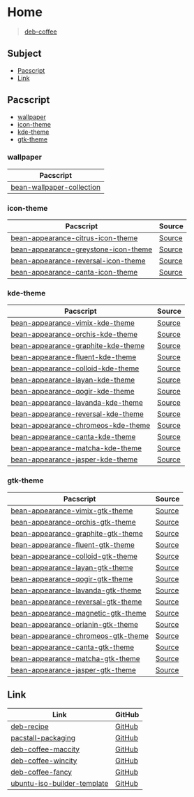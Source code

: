 

# Home

> [deb-coffee](https://github.com/samwhelp/deb-coffee)




## Subject

* [Pacscript](#pacscript)
* [Link](#link)




## Pacscript

* [wallpaper](#wallpaper)
* [icon-theme](#icon-theme)
* [kde-theme](#kde-theme)
* [gtk-theme](#gtk-theme)




### wallpaper

| Pacscript |
| --------- |
| [bean-wallpaper-collection](https://github.com/samwhelp/deb-coffee/blob/main/packages/bean-wallpaper-collection/bean-wallpaper-collection.pacscript) |


### icon-theme

| Pacscript | Source |
| --------- | ------ |
| [bean-appearance-citrus-icon-theme](https://github.com/samwhelp/deb-coffee/blob/main/packages/bean-appearance-citrus-icon-theme/bean-appearance-citrus-icon-theme.pacscript) | [Source](https://github.com/yeyushengfan258/Citrus-icon-theme) |
| [bean-appearance-greystone-icon-theme](https://github.com/samwhelp/deb-coffee/blob/main/packages/bean-appearance-greystone-icon-theme/bean-appearance-greystone-icon-theme.pacscript) | [Source](https://github.com/SethStormR/GreyStone) |
| [bean-appearance-reversal-icon-theme](https://github.com/samwhelp/deb-coffee/blob/main/packages/bean-appearance-reversal-icon-theme/bean-appearance-reversal-icon-theme.pacscript) | [Source](https://github.com/yeyushengfan258/Reversal-icon-theme) |
| [bean-appearance-canta-icon-theme](https://github.com/samwhelp/deb-coffee/blob/main/packages/bean-appearance-canta-icon-theme/bean-appearance-canta-icon-theme.pacscript) | [Source](hhttps://github.com/vinceliuice/Canta-theme/tree/master/icons) |


### kde-theme

| Pacscript | Source |
| --------- | ------ |
| [bean-appearance-vimix-kde-theme](https://github.com/samwhelp/deb-coffee/blob/main/packages/bean-appearance-vimix-kde-theme/bean-appearance-vimix-kde-theme.pacscript) | [Source](https://github.com/vinceliuice/Vimix-kde) |
| [bean-appearance-orchis-kde-theme](https://github.com/samwhelp/deb-coffee/blob/main/packages/bean-appearance-orchis-kde-theme/bean-appearance-orchis-kde-theme.pacscript) | [Source](https://github.com/vinceliuice/Orchis-kde) |
| [bean-appearance-graphite-kde-theme](https://github.com/samwhelp/deb-coffee/blob/main/packages/bean-appearance-graphite-kde-theme/bean-appearance-graphite-kde-theme.pacscript) | [Source](https://github.com/vinceliuice/Graphite-kde-theme) |
| [bean-appearance-fluent-kde-theme](https://github.com/samwhelp/deb-coffee/blob/main/packages/bean-appearance-fluent-kde-theme/bean-appearance-fluent-kde-theme.pacscript) | [Source](https://github.com/vinceliuice/Fluent-kde) |
| [bean-appearance-colloid-kde-theme](https://github.com/samwhelp/deb-coffee/blob/main/packages/bean-appearance-colloid-kde-theme/bean-appearance-colloid-kde-theme.pacscript) | [Source](https://github.com/vinceliuice/Colloid-kde) |
| [bean-appearance-layan-kde-theme](https://github.com/samwhelp/deb-coffee/blob/main/packages/bean-appearance-layan-kde-theme/bean-appearance-layan-kde-theme.pacscript) | [Source](https://github.com/vinceliuice/Layan-kde) |
| [bean-appearance-qogir-kde-theme](https://github.com/samwhelp/deb-coffee/blob/main/packages/bean-appearance-qogir-kde-theme/bean-appearance-qogir-kde-theme.pacscript) | [Source](https://github.com/vinceliuice/Qogir-kde) |
| [bean-appearance-lavanda-kde-theme](https://github.com/samwhelp/deb-coffee/blob/main/packages/bean-appearance-lavanda-kde-theme/bean-appearance-lavanda-kde-theme.pacscript) | [Source](https://github.com/vinceliuice/Lavanda-kde) |
| [bean-appearance-reversal-kde-theme](https://github.com/samwhelp/deb-coffee/blob/main/packages/bean-appearance-reversal-kde-theme/bean-appearance-reversal-kde-theme.pacscript) | [Source](https://github.com/yeyushengfan258/Reversal-kde) |
| [bean-appearance-chromeos-kde-theme](https://github.com/samwhelp/deb-coffee/blob/main/packages/bean-appearance-chromeos-kde-theme/bean-appearance-chromeos-kde-theme.pacscript) | [Source](hhttps://github.com/vinceliuice/ChromeOS-kde) |
| [bean-appearance-canta-kde-theme](https://github.com/samwhelp/deb-coffee/blob/main/packages/bean-appearance-canta-kde-theme/bean-appearance-canta-kde-theme.pacscript) | [Source](https://github.com/vinceliuice/Canta-kde) |
| [bean-appearance-matcha-kde-theme](https://github.com/samwhelp/deb-coffee/blob/main/packages/bean-appearance-matcha-kde-theme/bean-appearance-matcha-kde-theme.pacscript) | [Source](https://github.com/vinceliuice/Matcha-kde) |
| [bean-appearance-jasper-kde-theme](https://github.com/samwhelp/deb-coffee/blob/main/packages/bean-appearance-jasper-kde-theme/bean-appearance-jasper-kde-theme.pacscript) | [Source](https://github.com/vinceliuice/Jasper-kde) |


### gtk-theme

| Pacscript | Source |
| --------- | ------ |
| [bean-appearance-vimix-gtk-theme](https://github.com/samwhelp/deb-coffee/blob/main/packages/bean-appearance-vimix-gtk-theme/bean-appearance-vimix-gtk-theme.pacscript) | [Source](https://github.com/vinceliuice/Vimix-gtk-themes) |
| [bean-appearance-orchis-gtk-theme](https://github.com/samwhelp/deb-coffee/blob/main/packages/bean-appearance-orchis-gtk-theme/bean-appearance-orchis-gtk-theme.pacscript) | [Source](https://github.com/vinceliuice/Orchis-theme) |
| [bean-appearance-graphite-gtk-theme](https://github.com/samwhelp/deb-coffee/blob/main/packages/bean-appearance-graphite-gtk-theme/bean-appearance-graphite-gtk-theme.pacscript) | [Source](https://github.com/vinceliuice/Graphite-gtk-theme) |
| [bean-appearance-fluent-gtk-theme](https://github.com/samwhelp/deb-coffee/blob/main/packages/bean-appearance-fluent-gtk-theme/bean-appearance-fluent-gtk-theme.pacscript) | [Source](https://github.com/vinceliuice/Fluent-gtk-theme) |
| [bean-appearance-colloid-gtk-theme](https://github.com/samwhelp/deb-coffee/blob/main/packages/bean-appearance-colloid-gtk-theme/bean-appearance-colloid-gtk-theme.pacscript) | [Source](https://github.com/vinceliuice/Colloid-gtk-theme) |
| [bean-appearance-layan-gtk-theme](https://github.com/samwhelp/deb-coffee/blob/main/packages/bean-appearance-layan-gtk-theme/bean-appearance-layan-gtk-theme.pacscript) | [Source](https://github.com/vinceliuice/Layan-gtk-theme) |
| [bean-appearance-qogir-gtk-theme](https://github.com/samwhelp/deb-coffee/blob/main/packages/bean-appearance-qogir-gtk-theme/bean-appearance-qogir-gtk-theme.pacscript) | [Source](https://github.com/vinceliuice/Qogir-theme) |
| [bean-appearance-lavanda-gtk-theme](https://github.com/samwhelp/deb-coffee/blob/main/packages/bean-appearance-lavanda-gtk-theme/bean-appearance-lavanda-gtk-theme.pacscript) | [Source](https://github.com/vinceliuice/Lavanda-gtk-theme) |
| [bean-appearance-reversal-gtk-theme](https://github.com/samwhelp/deb-coffee/blob/main/packages/bean-appearance-reversal-gtk-theme/bean-appearance-reversal-gtk-theme.pacscript) | [Source](https://github.com/yeyushengfan258/Reversal-gtk-theme) |
| [bean-appearance-magnetic-gtk-theme](https://github.com/samwhelp/deb-coffee/blob/main/packages/bean-appearance-magnetic-gtk-theme/bean-appearance-magnetic-gtk-theme.pacscript) | [Source](https://github.com/vinceliuice/Magnetic-gtk-theme) |
| [bean-appearance-orianin-gtk-theme](https://github.com/samwhelp/deb-coffee/blob/main/packages/bean-appearance-orianin-gtk-theme/bean-appearance-orianin-gtk-theme.pacscript) | [Source](https://github.com/vinceliuice/Orianin-gtk-theme) |
| [bean-appearance-chromeos-gtk-theme](https://github.com/samwhelp/deb-coffee/blob/main/packages/bean-appearance-chromeos-gtk-theme/bean-appearance-chromeos-gtk-theme.pacscript) | [Source](https://github.com/vinceliuice/ChromeOS-theme) |
| [bean-appearance-canta-gtk-theme](https://github.com/samwhelp/deb-coffee/blob/main/packages/bean-appearance-canta-gtk-theme/bean-appearance-canta-gtk-theme.pacscript) | [Source](https://github.com/vinceliuice/Canta-theme) |
| [bean-appearance-matcha-gtk-theme](https://github.com/samwhelp/deb-coffee/blob/main/packages/bean-appearance-matcha-gtk-theme/bean-appearance-matcha-gtk-theme.pacscript) | [Source](https://github.com/vinceliuice/Matcha-gtk-theme) |
| [bean-appearance-jasper-gtk-theme](https://github.com/samwhelp/deb-coffee/blob/main/packages/bean-appearance-jasper-gtk-theme/bean-appearance-jasper-gtk-theme.pacscript) | [Source](https://github.com/vinceliuice/Jasper-gtk-theme) |




## Link

| Link | GitHub |
| ---- | ------ |
| [deb-recipe](https://samwhelp.github.io/deb-recipe/) | [GitHub](https://github.com/samwhelp/deb-recipe) |
| [pacstall-packaging](https://samwhelp.github.io/deb-recipe/) | [GitHub](https://github.com/samwhelp/pacstall-packaging) |
| [deb-coffee-maccity](https://samwhelp.github.io/deb-coffee-maccity/) | [GitHub](https://github.com/samwhelp/deb-coffee-maccity) |
| [deb-coffee-wincity](https://samwhelp.github.io/deb-coffee-wincity/) | [GitHub](https://github.com/samwhelp/deb-coffee-wincity) |
| [deb-coffee-fancy](https://samwhelp.github.io/deb-coffee-fancy/) | [GitHub](https://github.com/samwhelp/deb-coffee-fancy) |
| [ubuntu-iso-builder-template](https://samwhelp.github.io/ubuntu-iso-builder-template/) | [GitHub](https://github.com/samwhelp/ubuntu-iso-builder-template) |
